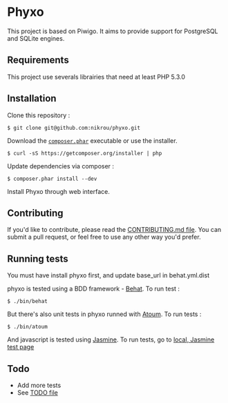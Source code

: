 Phyxo
======

This project is based on Piwigo. It aims to provide support for PostgreSQL and SQLite engines.

Requirements
------------

This project use severals librairies that need at least PHP 5.3.0


Installation
------------

Clone this repository :
```
$ git clone git@github.com:nikrou/phyxo.git
```

Download the [`composer.phar`](https://getcomposer.org/composer.phar) executable or use the installer.

```
$ curl -sS https://getcomposer.org/installer | php
```

Update dependencies via composer :
```
$ composer.phar install --dev
```

Install Phyxo through web interface.

Contributing
------------

If you'd like to contribute, please read the [CONTRIBUTING.md file](CONTRIBUTING.md). You can submit
 a pull request, or feel free to use any other way you'd prefer.

Running tests
-------------

You must have install phyxo first, and update base_url in behat.yml.dist

phyxo is tested using a BDD framework - [Behat](http://www.behat.org).
To run test :

```
$ ./bin/behat
```

But there's also unit tests in phyxo runned with [Atoum](http://atoum.org).
To run tests :
```
$ ./bin/atoum
```

And javascript is tested using [Jasmine](http://jasmine.github.io/).
To run tests, go to [local, Jasmine test page](http://localhost/phyxo/tests/functional/)


Todo
----

 * Add more tests
 * See [TODO file](TODO.md)

